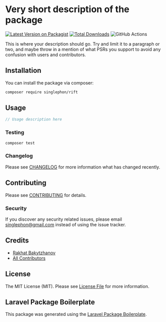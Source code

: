 # Very short description of the package

[![Latest Version on Packagist](https://img.shields.io/packagist/v/singlephon/rift.svg?style=flat-square)](https://packagist.org/packages/singlephon/rift)
[![Total Downloads](https://img.shields.io/packagist/dt/singlephon/rift.svg?style=flat-square)](https://packagist.org/packages/singlephon/rift)
![GitHub Actions](https://github.com/singlephon/rift/actions/workflows/main.yml/badge.svg)

This is where your description should go. Try and limit it to a paragraph or two, and maybe throw in a mention of what PSRs you support to avoid any confusion with users and contributors.

## Installation

You can install the package via composer:

```bash
composer require singlephon/rift
```

## Usage

```php
// Usage description here
```

### Testing

```bash
composer test
```

### Changelog

Please see [CHANGELOG](CHANGELOG.md) for more information what has changed recently.

## Contributing

Please see [CONTRIBUTING](CONTRIBUTING.md) for details.

### Security

If you discover any security related issues, please email singlephon@gmail.com instead of using the issue tracker.

## Credits

-   [Rakhat Bakytzhanov](https://github.com/singlephon)
-   [All Contributors](../../contributors)

## License

The MIT License (MIT). Please see [License File](LICENSE.md) for more information.

## Laravel Package Boilerplate

This package was generated using the [Laravel Package Boilerplate](https://laravelpackageboilerplate.com).
